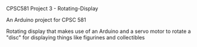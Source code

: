 CPSC581 Project 3 - Rotating-Display

An Arduino project for CPSC 581

Rotating display that makes use of an Arduino and a servo motor to rotate a "disc" for displaying things like figurines and collectibles
